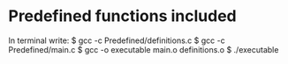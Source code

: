 # Predefined functions included
In terminal write: 
$ gcc -c Predefined/definitions.c
$ gcc -c Predefined/main.c
$ gcc -o executable main.o definitions.o
$ ./executable